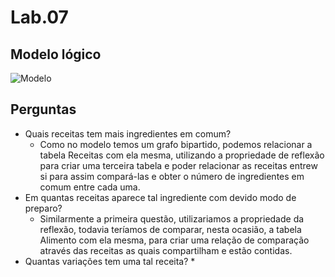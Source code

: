 # Lab.07
## Modelo lógico
![Modelo](https://github.com/MrRay0708/MC536-CHAVE/blob/main/lab07/lab07.png)

## Perguntas
* Quais receitas tem mais ingredientes em comum?
  * Como no modelo temos um grafo bipartido, podemos relacionar a tabela Receitas com ela mesma, utilizando a propriedade de reflexão para criar uma terceira tabela e poder relacionar as receitas entrew si para assim compará-las e obter o número de ingredientes em comum entre cada uma.
* Em quantas receitas aparece tal ingrediente com devido modo de preparo?
  * Similarmente a primeira questão, utilizariamos a propriedade da reflexão, todavia teríamos de comparar, nesta ocasião, a tabela Alimento com ela mesma, para criar uma relação de comparação através das receitas as quais compartilham e estão contidas.
* Quantas variações tem uma tal receita?
  *
